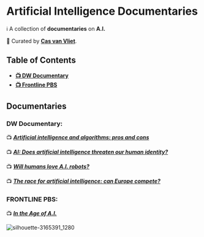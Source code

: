 # Artificial Intelligence Documentaries

ℹ️ A collection of **documentaries** on **A.I.**

👀 Curated by [**Cas van Vliet**](https://casvanvliet.substack.com).

## Table of Contents
- **[📺 DW Documentary](#dw-documentary)**
- **[📺 Frontline PBS](#frontline-pbs)**

## Documentaries

### DW Documentary:
 
📺 _**[Artificial intelligence and algorithms: pros and cons](https://www.youtube.com/watch?v=s0dMTAQM4cw)**_

📺 _**[AI: Does artificial intelligence threaten our human identity?](https://www.youtube.com/watch?v=VCCgdRF0AIA)**_

📺 _**[Will humans love A.I. robots?](https://www.youtube.com/watch?v=gIqCCx3hRL8&pp=ygUad2lsbCBodW1hbnMgbG92ZSBhaSByb2JvdHM%3D)**_

📺 _**[The race for artificial intelligence: can Europe compete?](https://www.youtube.com/watch?v=gIqCCx3hRL8&pp=ygUOYWkgZG9jdW1lbnRhcnk%3D)**_

### FRONTLINE PBS:

📺 _**[In the Age of A.I.](https://www.youtube.com/watch?v=5dZ_lvDgevk&pp=ygUOYWkgZG9jdW1lbnRhcnk%3D)**_

![silhouette-3165391_1280](https://github.com/cas-van-vliet/ai-documentaries/assets/146363448/3d0cf642-434b-42db-a316-10568300a093)
